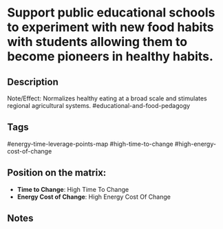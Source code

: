# Support public educational schools to experiment with new food habits with students allowing them to become pioneers in healthy habits.

## Description
Note/Effect: Normalizes healthy eating at a broad scale and stimulates regional agricultural systems.   #educational-and-food-pedagogy

## Tags
#energy-time-leverage-points-map #high-time-to-change #high-energy-cost-of-change

## Position on the matrix:
- **Time to Change**: High Time To Change
- **Energy Cost of Change**: High Energy Cost Of Change

## Notes
<!-- Add your notes here -->
